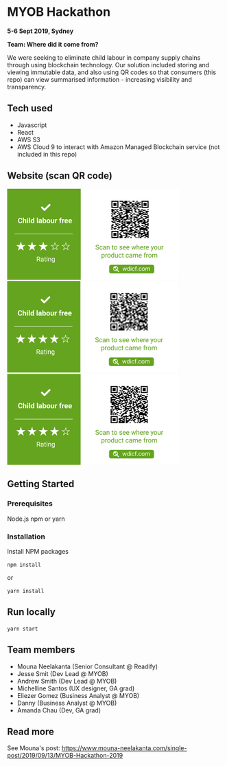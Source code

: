 # MYOB Hackathon

**5-6 Sept 2019, Sydney**

**Team: Where did it come from?**

We were seeking to eliminate child labour in company supply chains through using blockchain technology.  Our solution included storing and viewing immutable data, and also using QR codes so that consumers (this repo) can view summarised information - increasing visibility and transparency.


## Tech used
* Javascript
* React
* AWS S3
* AWS Cloud 9 to interact with Amazon Managed Blockchain service (not included in this repo)

## Website (scan QR code)

<img src="/public/iPhone.jpg" width="400px" title="iphone">
<img src="/public/Tesla.jpg" width="400px" title="Telsa">
<img src="/public/Macbook.jpg" width="400px" title="Macbook">

## Getting Started

### Prerequisites
Node.js
npm or yarn


### Installation
Install NPM packages

```
npm install
```
or
```
yarn install
```

## Run locally

```
yarn start
```

## Team members
* Mouna Neelakanta (Senior Consultant @ Readify)
* Jesse Smit (Dev Lead @ MYOB)
* Andrew Smith (Dev Lead @ MYOB)
* Michelline Santos (UX designer, GA grad)
* Eliezer Gomez (Business Analyst @ MYOB)
* Danny (Business Analyst @ MYOB)
* Amanda Chau (Dev, GA grad)


## Read more
See Mouna's post: https://www.mouna-neelakanta.com/single-post/2019/09/13/MYOB-Hackathon-2019
